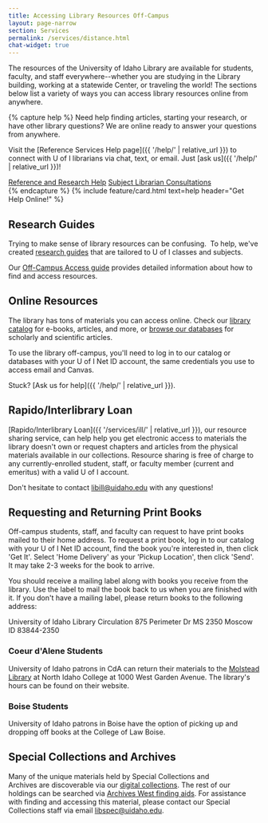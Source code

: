 ```yaml
---
title: Accessing Library Resources Off-Campus
layout: page-narrow
section: Services
permalink: /services/distance.html
chat-widget: true
---
```


The resources of the University of Idaho Library are available for students, faculty, and staff everywhere--whether you are studying in the Library building, working at a statewide Center, or traveling the world!
The sections below list a variety of ways you can access library resources online from anywhere.

{% capture help %}
Need help finding articles, starting your research, or have other library questions? 
We are online ready to answer your questions from anywhere.

Visit the [Reference Services Help page]({{ '/help/' | relative_url }}) to connect with U of I librarians via chat, text, or email. 
Just [ask us]({{ '/help/' | relative_url }})!

<div class="text-center mb-2">
<a href="{{ '/help/' | relative_url }}" class="btn btn-outline-pride-gold m-2">Reference and Research Help</a>
<a href="{{ '/help/research.html' | relative_url }}" class="btn btn-outline-pride-gold m-2">Subject Librarian Consultations</a>
</div>
{% endcapture %}
{% include feature/card.html text=help header="Get Help Online!" %}

## Research Guides 

Trying to make sense of library resources can be confusing. 
To help, we've created [research guides](https://libguides.uidaho.edu/?b=s) that are tailored to U of I classes and subjects.

Our [Off-Campus Access guide](https://libguides.uidaho.edu/Distance_Education) provides detailed information about how to find and access resources.

## Online Resources 

The library has tons of materials you can access online. 
Check our [library catalog](https://alliance-uidaho.primo.exlibrisgroup.com/discovery/search?vid=01ALLIANCE_UID:UID) for e-books, articles, and more, or [browse our databases](https://libguides.uidaho.edu/az/databases?) for scholarly and scientific articles.

To use the library off-campus, you'll need to log in to our catalog or databases with your U of I Net ID account, the same credentials you use to access email and Canvas. 

Stuck? [Ask us for help]({{ '/help/' | relative_url }}).

## Rapido/Interlibrary Loan

[Rapido/Interlibrary Loan]({{ '/services/ill/' | relative_url }}), our resource sharing service, can help help you get electronic access to materials the library doesn't own or request chapters and articles from the physical materials available in our collections. Resource sharing is free of charge to any currently-enrolled student, staff, or faculty member (current and emeritus) with a valid U of I account. 

Don't hesitate to contact <libill@uidaho.edu> with any questions!

## Requesting and Returning Print Books

Off-campus students, staff, and faculty can request to have print books mailed to their home address. To request a print book, log in to our catalog with your U of I Net ID account, find the book you're interested in, then click 'Get It'. Select 'Home Delivery' as your 'Pickup Location', then click 'Send'. It may take 2-3 weeks for the book to arrive.

You should receive a mailing label along with books you receive from the library. Use the label to mail the book back to us when you are finished with it. If you don't have a mailing label, please return books to the following address: 

University of Idaho Library Circulation
875 Perimeter Dr MS 2350
Moscow ID  83844-2350

### Coeur d'Alene Students

University of Idaho patrons in CdA can return their materials to the [Molstead Library](https://www.nic.edu/websites/default.aspx?dpt=38&pageId=6245) at North Idaho College at 1000 West Garden Avenue.  The library's hours can be found on their website. 

### Boise Students
University of Idaho patrons in Boise have the option of picking up and dropping off books at the College of Law Boise. 

## Special Collections and Archives

Many of the unique materials held by Special Collections and Archives are discoverable via our [digital collections](https://www.lib.uidaho.edu/digital/). 
The rest of our holdings can be searched via [Archives West finding aids](https://archiveswest.orbiscascade.org/search.php?r=idu). 
For assistance with finding and accessing this material, please contact our Special Collections staff via email <libspec@uidaho.edu>.
